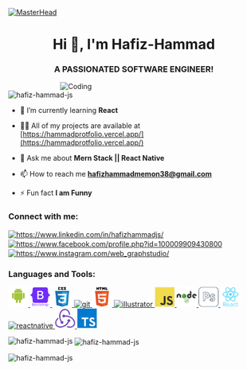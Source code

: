 [![MasterHead](https://scontent.fkhi2-3.fna.fbcdn.net/v/t39.30808-6/472526061_2340892279584397_635600111188699984_n.jpg?_nc_cat=106&ccb=1-7&_nc_sid=cc71e4&_nc_eui2=AeG-maR4fH80RaBj2CSF5cIPSOSFHfSLm8ZI5IUd9IubxvJ6YNoL6_ZvsAFUR90Z93idqwu-xf2rd-YJTdR8Nmov&_nc_ohc=SxdYzvGhrTwQ7kNvgEgJQaA&_nc_oc=Adh590y9BN4-eZz_mlhA-gEJGPZnuH2fiynM1hurZZYxEkUnOf0tAxJWgriWHerCw9E&_nc_zt=23&_nc_ht=scontent.fkhi2-3.fna&_nc_gid=AmJTleEWz4SYDae4poZiyCn&oh=00_AYBf8BD7FTLwTRYMOktlCPAiw_tZtb0Fz3Z1PFSFt37KjQ&oe=6781CF7C)](https://rishavchanda.io)
<h1 align="center">Hi 👋, I'm Hafiz-Hammad</h1>
<h3 align="center">A PASSIONATED SOFTWARE ENGINEER!</h3>
<img align="right" alt="Coding" width="400" src="https://camo.githubusercontent.com/2366b34bb903c09617990fb5fff4622f3e941349e846ddb7e73df872a9d21233/68747470733a2f2f63646e2e6472696262626c652e636f6d2f75736572732f3733303730332f73637265656e73686f74732f363538313234332f6176656e746f2e676966"/>

<p align="left"> <img src="https://komarev.com/ghpvc/?username=hafiz-hammad-js&label=Profile%20views&color=0e75b6&style=flat" alt="hafiz-hammad-js" /> </p>

- 🌱 I’m currently learning **React**

- 👨‍💻 All of my projects are available at [https://hammadprotfolio.vercel.app/](https://hammadprotfolio.vercel.app/)

- 💬 Ask me about **Mern Stack || React Native**

- 📫 How to reach me **hafizhammadmemon38@gmail.com**

- ⚡ Fun fact **I am Funny**

<h3 align="left">Connect with me:</h3>
<p align="left">
<a href="https://linkedin.com/in/https://www.linkedin.com/in/hafizhammadjs/" target="blank"><img align="center" src="https://raw.githubusercontent.com/rahuldkjain/github-profile-readme-generator/master/src/images/icons/Social/linked-in-alt.svg" alt="https://www.linkedin.com/in/hafizhammadjs/" height="30" width="40" /></a>
<a href="https://fb.com/https://www.facebook.com/profile.php?id=100009909430800" target="blank"><img align="center" src="https://raw.githubusercontent.com/rahuldkjain/github-profile-readme-generator/master/src/images/icons/Social/facebook.svg" alt="https://www.facebook.com/profile.php?id=100009909430800" height="30" width="40" /></a>
<a href="https://instagram.com/https://www.instagram.com/web_graphstudio/" target="blank"><img align="center" src="https://raw.githubusercontent.com/rahuldkjain/github-profile-readme-generator/master/src/images/icons/Social/instagram.svg" alt="https://www.instagram.com/web_graphstudio/" height="30" width="40" /></a>
</p>

<h3 align="left">Languages and Tools:</h3>
<p align="left"> <a href="https://developer.android.com" target="_blank" rel="noreferrer"> <img src="https://raw.githubusercontent.com/devicons/devicon/master/icons/android/android-original-wordmark.svg" alt="android" width="40" height="40"/> </a> <a href="https://getbootstrap.com" target="_blank" rel="noreferrer"> <img src="https://raw.githubusercontent.com/devicons/devicon/master/icons/bootstrap/bootstrap-plain-wordmark.svg" alt="bootstrap" width="40" height="40"/> </a> <a href="https://www.w3schools.com/css/" target="_blank" rel="noreferrer"> <img src="https://raw.githubusercontent.com/devicons/devicon/master/icons/css3/css3-original-wordmark.svg" alt="css3" width="40" height="40"/> </a> <a href="https://git-scm.com/" target="_blank" rel="noreferrer"> <img src="https://www.vectorlogo.zone/logos/git-scm/git-scm-icon.svg" alt="git" width="40" height="40"/> </a> <a href="https://www.w3.org/html/" target="_blank" rel="noreferrer"> <img src="https://raw.githubusercontent.com/devicons/devicon/master/icons/html5/html5-original-wordmark.svg" alt="html5" width="40" height="40"/> </a> <a href="https://www.adobe.com/in/products/illustrator.html" target="_blank" rel="noreferrer"> <img src="https://www.vectorlogo.zone/logos/adobe_illustrator/adobe_illustrator-icon.svg" alt="illustrator" width="40" height="40"/> </a> <a href="https://developer.mozilla.org/en-US/docs/Web/JavaScript" target="_blank" rel="noreferrer"> <img src="https://raw.githubusercontent.com/devicons/devicon/master/icons/javascript/javascript-original.svg" alt="javascript" width="40" height="40"/> </a> <a href="https://nodejs.org" target="_blank" rel="noreferrer"> <img src="https://raw.githubusercontent.com/devicons/devicon/master/icons/nodejs/nodejs-original-wordmark.svg" alt="nodejs" width="40" height="40"/> </a> <a href="https://www.photoshop.com/en" target="_blank" rel="noreferrer"> <img src="https://raw.githubusercontent.com/devicons/devicon/master/icons/photoshop/photoshop-line.svg" alt="photoshop" width="40" height="40"/> </a> <a href="https://reactjs.org/" target="_blank" rel="noreferrer"> <img src="https://raw.githubusercontent.com/devicons/devicon/master/icons/react/react-original-wordmark.svg" alt="react" width="40" height="40"/> </a> <a href="https://reactnative.dev/" target="_blank" rel="noreferrer"> <img src="https://reactnative.dev/img/header_logo.svg" alt="reactnative" width="40" height="40"/> </a> <a href="https://redux.js.org" target="_blank" rel="noreferrer"> <img src="https://raw.githubusercontent.com/devicons/devicon/master/icons/redux/redux-original.svg" alt="redux" width="40" height="40"/> </a> <a href="https://www.typescriptlang.org/" target="_blank" rel="noreferrer"> <img src="https://raw.githubusercontent.com/devicons/devicon/master/icons/typescript/typescript-original.svg" alt="typescript" width="40" height="40"/> </a> </p>

<p><img align="left" src="https://github-readme-stats.vercel.app/api/top-langs?username=hafiz-hammad-js&show_icons=true&locale=en&layout=compact" alt="hafiz-hammad-js" /></p>

<p>&nbsp;<img align="center" src="https://github-readme-stats.vercel.app/api?username=hafiz-hammad-js&show_icons=true&locale=en" alt="hafiz-hammad-js" /></p>

<p><img align="center" src="https://github-readme-streak-stats.herokuapp.com/?user=hafiz-hammad-js&" alt="hafiz-hammad-js" /></p>
